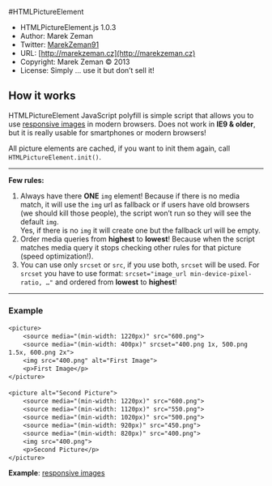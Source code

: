 #HTMLPictureElement

* HTMLPictureElement.js 1.0.3
* Author: Marek Zeman
* Twitter: [MarekZeman91](http://twitter.com/MarekZeman91/)
* URL: [http://marekzeman.cz](http://marekzeman.cz)
* Copyright: Marek Zeman &copy; 2013
* License: Simply … use it but don’t sell it!


## How it works
HTMLPictureElement JavaScript polyfill is simple script that allows you to use [responsive images](http://www.w3.org/TR/2013/WD-html-picture-element-20130226/) in modern browsers. Does not work in **IE9 & older**, but it is really usable for smartphones or modern browsers!

All picture elements are cached, if you want to init them again, call `HTMLPictureElement.init()`.

---

**Few rules:**

1. Always have there **ONE** `img` element! Because if there is no media match, it will use the `img` url as fallback or if users have old browsers (we should kill those people), the script won’t run so they will see the default `img`.<br>Yes, if there is no `img` it will create one but the fallback url will be empty.
2. Order media queries from **highest** to **lowest**! Because when the script matches media query it stops checking other rules for that picture (speed optimization!).
3. You can use only `srcset` or `src`, if you use both, `srcset` will be used. For `srcset` you have to use format: `srcset="image_url min-device-pixel-ratio, …"` and ordered from **lowest** to **highest**!

---

### Example
    <picture>
        <source media="(min-width: 1220px)" src="600.png">
        <source media="(min-width: 400px)" srcset="400.png 1x, 500.png 1.5x, 600.png 2x">
        <img src="400.png" alt="First Image">
        <p>First Image</p>
    </picture>

    <picture alt="Second Picture">
        <source media="(min-width: 1220px)" src="600.png">
        <source media="(min-width: 1120px)" src="550.png">
        <source media="(min-width: 1020px)" src="500.png">
        <source media="(min-width: 920px)" src="450.png">
        <source media="(min-width: 820px)" src="400.png">
        <img src="400.png">
        <p>Second Picture</p>
    </picture>

**Example**: [responsive images](http://marekzeman91.github.com/HTMLPictureElement)
